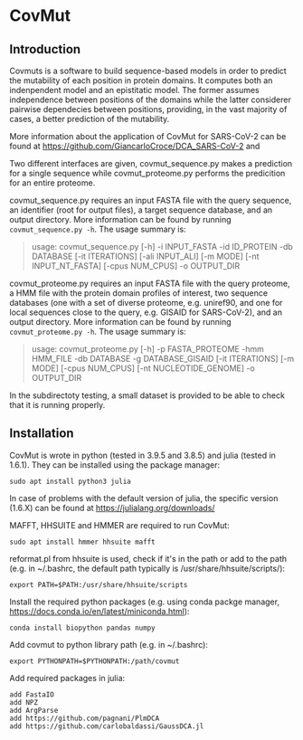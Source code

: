 # CovMut

## Introduction
Covmuts is a software to build sequence-based models in order to predict the mutability of each position in protein domains. It computes both an indenpendent model and an epistitatic model. The former assumes independence between positions of the domains while the latter considerer pairwise dependecies between positions, providing, in the vast majority of cases, a better prediction of the mutability.

More information about the application of CovMut for SARS-CoV-2 can be found at https://github.com/GiancarloCroce/DCA_SARS-CoV-2 and 

Two different interfaces are given, covmut_sequence.py makes a prediction for a single sequence while covmut_proteome.py performs the predicition for an entire proteome.

covmut_sequence.py requires an input FASTA file with the query sequence, an identifier (root for output files), a target sequence database, and an output directory. More information can be found by running `covmut_sequence.py -h`. The usage summary is:
> usage: covmut_sequence.py [-h] -i INPUT_FASTA -id ID_PROTEIN -db DATABASE [-it ITERATIONS] [-ali INPUT_ALI] [-m MODE] [-nt INPUT_NT_FASTA] [-cpus NUM_CPUS] -o OUTPUT_DIR

covmut_proteome.py requires an input FASTA file with the query proteome, a HMM file with the protein domain profiles of interest, two sequence databases (one with a set of diverse proteome, e.g. uniref90, and one for local sequences close to the query, e.g. GISAID for SARS-CoV-2), and an output directory. More information can be found by running `covmut_proteome.py -h`. The usage summary is:
> usage: covmut_proteome.py [-h] -p FASTA_PROTEOME -hmm HMM_FILE -db DATABASE -g DATABASE_GISAID [-it ITERATIONS] [-m MODE] [-cpus NUM_CPUS] [-nt NUCLEOTIDE_GENOME] -o OUTPUT_DIR

In the subdirectoty testing, a small dataset is provided to be able to check that it is running properly.


## Installation
CovMut is wrote in python (tested in 3.9.5 and 3.8.5) and julia (tested in 1.6.1). They can be installed using the package manager:
```
sudo apt install python3 julia
```
In case of problems with the default version of julia, the specific version (1.6.X) can be found at https://julialang.org/downloads/

MAFFT, HHSUITE and HMMER are required to run CovMut:
```
sudo apt install hmmer hhsuite mafft
```

reformat.pl from hhsuite is used, check if it's in the path or add to the path (e.g. in ~/.bashrc, the default path typically is /usr/share/hhsuite/scripts/):
```
export PATH=$PATH:/usr/share/hhsuite/scripts
```

Install the required python packages (e.g. using conda packge manager, https://docs.conda.io/en/latest/miniconda.html):
```
conda install biopython pandas numpy
```

Add covmut to python library path (e.g. in ~/.bashrc):
```
export PYTHONPATH=$PYTHONPATH:/path/covmut
```

Add required packages in julia:
```
add FastaIO
add NPZ
add ArgParse
add https://github.com/pagnani/PlmDCA
add https://github.com/carlobaldassi/GaussDCA.jl
```







